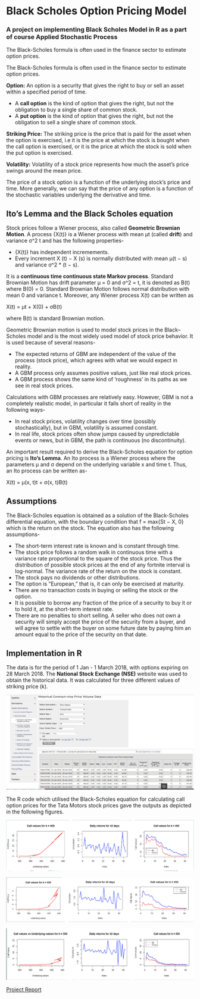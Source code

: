 # Black Scholes Option Pricing Model
### A project on implementing Black Scholes Model in R as a part of course Applied Stochastic Process

The Black-Scholes formula is often used in the finance sector to estimate option prices.

The Black-Scholes formula is often used in the finance sector to estimate option prices.

**Option:** An option is a security that gives the right to buy or sell an asset within a specified period of time. 

- A **call option** is the kind of option that gives the right, but not the obligation to buy a single share of common stock. 
- A **put option** is the kind of option that gives the right, but not the obligation to sell a single share of common stock. 

**Striking Price:** The striking price is the price that is paid for the asset when the option is exercised, i.e it is the price at which the stock is bought when the call option is exercised, or it is the price at which the stock is sold when the put option is exercised.

**Volatility:** Volatility of a stock price represents how much the asset’s price swings around the mean price. 

The price of a stock option is a function of the underlying stock’s price and time. More generally, we can say that the price of any option is a function of the stochastic variables underlying the derivative and time.

## Ito’s Lemma and the Black Scholes equation

Stock prices follow a Wiener process, also called **Geometric Brownian Motion**. A process {X(t)} is a Wiener process with mean μt (called **drift**) and variance σ^2 t and has the following properties-
- {X(t)} has independent incremements.
- Every increment X (t) − X (s) is normally distributed with mean μ(t − s) and variance σ^2 * (t − s).

It is a **continuous time continuous state Markov process**. Standard Brownian Motion has drift parameter μ = 0 and σ^2 = t, it is denoted as B(t) where B(0) = 0. Standard Brownian Motion follows normal distribution with mean 0 and variance t. Moreover, any Wiener process X(t) can be written as

X(t) = μt + X(0) + σB(t)

where B(t) is standard Brownian motion.

Geometric Brownian motion is used to model stock prices in the Black–Scholes
model and is the most widely used model of stock price behavior. It is used because of several reasons-
- The expected returns of GBM are independent of the value of the process (stock price), which agrees with what we would expect in reality.
- A GBM process only assumes positive values, just like real stock prices.
- A GBM process shows the same kind of ’roughness’ in its paths as we see in real stock prices.

Calculations with GBM processes are relatively easy. However, GBM is not a completely realistic model, in particular it falls short of reality in the following ways-
- In real stock prices, volatility changes over time (possibly stochastically), but in GBM, volatility is assumed constant.
- In real life, stock prices often show jumps caused by unpredictable events or news, but in GBM, the path is continuous (no discontinuity).

An important result required to derive the Black-Scholes equation for option pricing is **Ito’s Lemma**. An Ito process is a Wiener process where the parameters μ and σ depend on the underlying variable x and time t. Thus, an Ito process can be written as-

X(t) = μ(x, t)t + σ(x, t)B(t)

## Assumptions

The Black-Scholes equation is obtained as a solution of the Black-Scholes differential equation, with the boundary condition that f = max{St − X, 0} which is the return on the stock. The equation also has the following assumptions-

- The short-term interest rate is known and is constant through time.
- The stock price follows a random walk in continuous time with a variance rate proportional to the square of the stock price. Thus the distribution of possible stock prices at the end of any fortnite interval is log-normal. The variance rate of the return on the stock is constant.
- The stock pays no dividends or other distributions.
- The option is ”European,” that is, it can only be exercised at maturity.
- There are no transaction costs in buying or selling the stock or the option.
- It is possible to borrow any fraction of the price of a security to buy it or to hold it, at the short-term interest rate.
- There are no penalties to short selling. A seller who does not own a security will simply accept the price of the security from a buyer, and will agree to settle with the buyer on some future date by paying him an amount equal to the price of the security on that date.

## Implementation in R

The data is for the period of 1 Jan - 1 March 2018, with options expiring on 28 March 2018. The **National Stock Exchange (NSE)** website was used to obtain the historical data. It was calculated for three different values of striking price (k).

![Data](/img/data.png)

The R code which utilised the Black-Scholes equation for calculating call option prices for the Tata Motors stock prices gave the outputs as depicted in the following figures. 

![k = 400](/img/k_400.png)

![k = 450](/img/k_450.png)

![k = 500](/img/k_500.png)


[Project Report](https://github.com/nzare/BlackScholesModelinR/blob/master/Project%20Black-Scholes.pdf)
